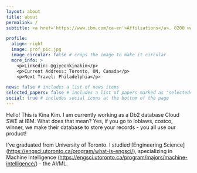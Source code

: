 ```yaml
---
layout: about
title: about
permalink: /
subtitle: <a href='https://www.ibm.com/ca-en'>Affiliations</a>. 8200 warden ave. giyeon.kina.kim@ibm.com

profile:
  align: right
  image: prof_pic.jpg
  image_circular: false # crops the image to make it circular
  more_info: >
    <p>Linkedin: @giyeonkinakim</p>
    <p>Current Address: Toronto, ON, Canada</p>
    <p>Next Travel: Philadelphia</p>

news: false # includes a list of news items
selected_papers: false # includes a list of papers marked as "selected={true}"
social: true # includes social icons at the bottom of the page
---
```


Hello! This is Kina Kim. I am currently working as a Db2 database Cloud SWE at IBM. What does that mean? Yes, if you go to loblaws, costco, winner, we make their database to store your records - you all use our product! 

I've graduated from University of Toronto. I studied [Engineering Science] (https://engsci.utoronto.ca/program/what-is-engsci/), specializing in Machine Intelligence (https://engsci.utoronto.ca/program/majors/machine-intelligence/) - the AI/ML.  

<!-- Write your biography here. Tell the world about yourself. Link to your favorite [subreddit](http://reddit.com). You can put a picture in, too. The code is already in, just name your picture `prof_pic.jpg` and put it in the `img/` folder.

Put your address / P.O. box / other info right below your picture. You can also disable any of these elements by editing `profile` property of the YAML header of your `_pages/about.md`. Edit `_bibliography/papers.bib` and Jekyll will render your [publications page](/al-folio/publications/) automatically.

Link to your social media connections, too. This theme is set up to use [Font Awesome icons](https://fontawesome.com/) and [Academicons](https://jpswalsh.github.io/academicons/), like the ones below. Add your Facebook, Twitter, LinkedIn, Google Scholar, or just disable all of them. -->
